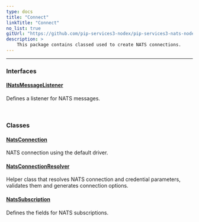 ```yaml
---
type: docs
title: "Connect"
linkTitle: "Connect"
no_list: true
gitUrl: "https://github.com/pip-services3-nodex/pip-services3-nats-nodex"
description: >
    This package contains classed used to create NATS connections.
---
```

---

<div class="module-body"> 

### Interfaces

#### [INatsMessageListener](inats_message_listener)
Defines a listener for NATS messages.

<br>

### Classes

#### [NatsConnection](nats_connection)
NATS connection using the default driver.


#### [NatsConnectionResolver](nats_connection_resolver)
Helper class that resolves NATS connection and credential parameters, validates them and generates connection options.

#### [NatsSubscription](nats_subscription)
Defines the fields for NATS subscriptions.

</div>
